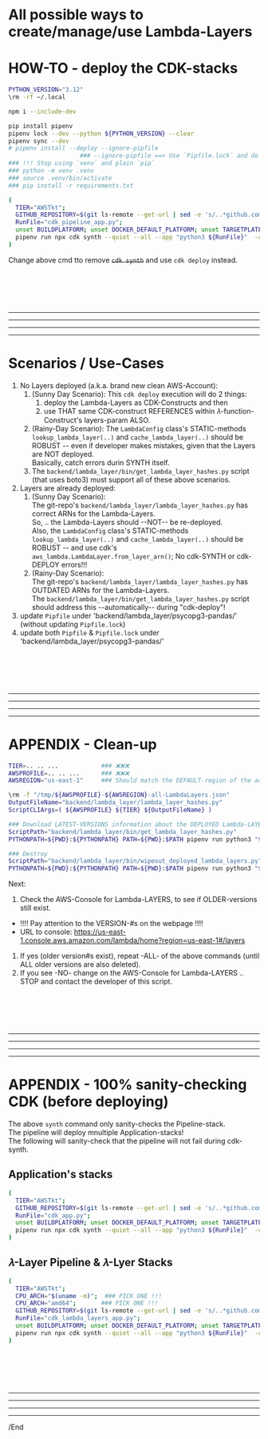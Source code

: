 # All possible ways to create/manage/use Lambda-Layers

# HOW-TO - deploy the CDK-stacks

```bash
PYTHON_VERSION="3.12"
\rm -rf ~/.local

npm i --include-dev

pip install pipenv
pipenv lock --dev --python ${PYTHON_VERSION} --clear
pipenv sync --dev
# pipenv install --deploy --ignore-pipfile
                    ### --ignore-pipfile ==> Use `Pipfile.lock` and do -NOT- use `Pipfile`.
### !!! Stop using `venv` and plain `pip`
### python -m venv .venv
### source .venv/bin/activate
### pip install -r requirements.txt

(
  TIER="AWSTkt";
  GITHUB_REPOSITORY=$(git ls-remote --get-url | sed -e 's/..*github.com\/\(.*\)/\1/');
  RunFile="cdk_pipeline_app.py";
  unset BUILDPLATFORM; unset DOCKER_DEFAULT_PLATFORM; unset TARGETPLATFORM;
  pipenv run npx cdk synth --quiet --all --app "python3 ${RunFile}"  -c tier=${TIER} -c git_repo=${GITHUB_REPOSITORY} --profile ${AWSPROFILE} --region ${AWSREGION}
)
```

Change above cmd tto remove ~~`cdk synth`~~ and use `cdk deploy` instead.


<BR/><BR/><BR/><BR/>
<HR/><HR/><HR/><HR/>

# Scenarios / Use-Cases

1. No Layers deployed (a.k.a. brand new clean AWS-Account):
    1. (Sunny Day Scenario): This `cdk deploy` execution will do 2 things:
        1. deploy the Lambda-Layers as CDK-Constructs and then
        2. use THAT same CDK-construct REFERENCES within 𝜆-function-Construct's layers-param ALSO.
    1. (Rainy-Day Scenario): The `LambdaConfig` class's STATIC-methods `lookup_lambda_layer(..)` and `cache_lambda_layer(..)` should be ROBUST -- even if developer makes mistakes, given that the Layers are NOT deployed.<BR/>
        Basically, catch errors durin SYNTH itself.
    1. The `backend/lambda_layer/bin/get_lambda_layer_hashes.py` script (that uses boto3) must support all of these above scenarios.
1. Layers are already deployed:
    1. (Sunny Day Scenario):<BR/>
        The git-repo's `backend/lambda_layer/lambda_layer_hashes.py` has correct ARNs for the Lambda-Layers.<BR/>
        So, .. the Lambda-Layers should --NOT-- be re-deployed.<BR/>
        Also, the `LambdaConfig` class's STATIC-methods `lookup_lambda_layer(..)` and `cache_lambda_layer(..)` should be ROBUST -- and use cdk's `aws_lambda.LambdaLayer.from_layer_arn()`; No cdk-SYNTH or cdk-DEPLOY errors!!!
    1. (Rainy-Day Scenario):<BR/>
        The git-repo's `backend/lambda_layer/lambda_layer_hashes.py` has OUTDATED ARNs for the Lambda-Layers.<BR/>
        The `backend/lambda_layer/bin/get_lambda_layer_hashes.py` script should address this --automatically-- during "cdk-deploy"!
1. update `Pipfile` under 'backend/lambda_layer/psycopg3-pandas/' (without updating `Pipfile.lock`)
1. update both `Pipfile` & `Pipfile.lock` under 'backend/lambda_layer/psycopg3-pandas/'

<BR/><BR/><BR/><BR/>
<HR/><HR/><HR/><HR/>

# APPENDIX - Clean-up

```bash
TIER=.. .. ...            ### ❌❌❌
AWSPROFILE=.. .. ...      ### ❌❌❌
AWSREGION="us-east-1"     ### Should match the DEFAULT-region of the aove AWSPROFILE !!!

\rm -f "/tmp/${AWSPROFILE}-${AWSREGION}-all-LambdaLayers.json"
OutputFileName="backend/lambda_layer/lambda_layer_hashes.py"
ScriptCLIArgs=( ${AWSPROFILE} ${TIER} ${OutputFileName} )

### Download LATEST-VERSIONS information about the DEPLOYED Lambda-LAYERS
ScriptPath="backend/lambda_layer/bin/get_lambda_layer_hashes.py"
PYTHONPATH=${PWD}:${PYTHONPATH} PATH=${PWD}:$PATH pipenv run python3 "${ScriptPath}" ${ScriptCLIArgs[@]}

### Destroy
ScriptPath="backend/lambda_layer/bin/wipeout_deployed_lambda_layers.py"
PYTHONPATH=${PWD}:${PYTHONPATH} PATH=${PWD}:$PATH pipenv run python3 "${ScriptPath}" ${ScriptCLIArgs[@]}
```

Next:<BR/>
1. Check the AWS-Console for Lambda-LAYERS, to see if OLDER-versions still exist.
  * !!!! Pay attention to the VERSION-#s on the webpage !!!!
  * URL to console: https://us-east-1.console.aws.amazon.com/lambda/home?region=us-east-1#/layers
1. If yes (older version#s exist), repeat -ALL- of the above commands (until ALL older versions are also deleted).
1. If you see -NO- change on the AWS-Console for Lambda-LAYERS .. STOP and contact the developer of this script.


<BR/><BR/><BR/><BR/>
<HR/><HR/><HR/><HR/>

# APPENDIX - 100% sanity-checking CDK (before deploying)

The above `synth` command only sanity-checks the Pipeline-stack.<BR/>
The pipeline will deploy mnultiple Application-stacks!<BR/>
The following will sanity-check that the pipeline will not fail during cdk-synth.

## Application's stacks

```bash
(
  TIER="AWSTkt";
  GITHUB_REPOSITORY=$(git ls-remote --get-url | sed -e 's/..*github.com\/\(.*\)/\1/');
  RunFile="cdk_app.py";
  unset BUILDPLATFORM; unset DOCKER_DEFAULT_PLATFORM; unset TARGETPLATFORM;
  pipenv run npx cdk synth --quiet --all --app "python3 ${RunFile}"  -c tier=${TIER} -c AWSPROFILE=${AWSPROFILE} -c git_repo=${GITHUB_REPOSITORY} --profile ${AWSPROFILE} --region ${AWSREGION}
)
```

## 𝜆-Layer Pipeline & 𝜆-Lyer Stacks

```bash
(
  TIER="AWSTkt";
  CPU_ARCH="$(uname -m)";  ### PICK ONE !!!
  CPU_ARCH="amd64";       ### PICK ONE !!!
  GITHUB_REPOSITORY=$(git ls-remote --get-url | sed -e 's/..*github.com\/\(.*\)/\1/');
  RunFile="cdk_lambda_layers_app.py";
  unset BUILDPLATFORM; unset DOCKER_DEFAULT_PLATFORM; unset TARGETPLATFORM;
  pipenv run npx cdk synth --quiet --all --app "python3 ${RunFile}"  -c tier=${TIER} -c CPU_ARCH=${CPU_ARCH} -c AWSPROFILE=${AWSPROFILE} -c git_repo=${GITHUB_REPOSITORY} --profile ${AWSPROFILE} --region ${AWSREGION}
)
```

<BR/><BR/><BR/><BR/>
<HR/><HR/><HR/><HR/>

/End